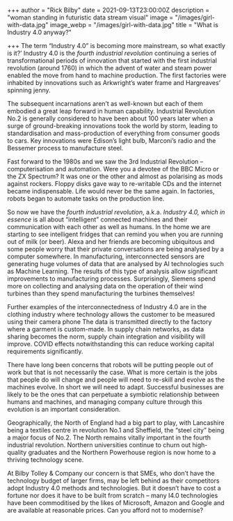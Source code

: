 +++
author = "Rick Bilby"
date = 2021-09-13T23:00:00Z
description = "woman standing in futuristic data stream visual"
image = "/images/girl-with-data.jpg"
image_webp = "/images/girl-with-data.jpg"
title = "What is Industry 4.0 anyway?"

+++
The term “Industry 4.0” is becoming more mainstream, so what exactly is it?’ Industry 4.0 is the _fourth industrial revolution_ continuing a series of transformational periods of innovation that started with the first industrial revolution (around 1760) in which the advent of water and steam power enabled the move from hand to machine production. The first factories were inhabited by innovations such as Arkwright’s water frame and Hargreaves’ spinning jenny.

The subsequent incarnations aren’t as well-known but each of them embodied a great leap forward in human capability. Industrial Revolution No.2 is generally considered to have been about 100 years later when a surge of ground-breaking innovations took the world by storm, leading to standardisation and mass-production of everything from consumer goods to cars. Key innovations were Edison’s light bulb, Marconi’s radio and the Bessemer process to manufacture steel.

Fast forward to the 1980s and we saw the 3rd Industrial Revolution – computerisation and automation. Were you a devotee of the BBC Micro or the ZX Spectrum? It was one or the other and almost as polarising as mods against rockers. Floppy disks gave way to re-writable CDs and the internet became indispensable. Life would never be the same again. In factories, robots began to automate tasks on the production line.

So now we have the _fourth industrial revolution_, a.k.a. _Industry 4.0, which in essence_ is all about “intelligent” connected machines and their communication with each other as well as humans. In the home we are starting to see intelligent fridges that can remind you when you are running out of milk (or beer). Alexa and her friends are becoming ubiquitous and some people worry that their private conversations are being analysed by a computer somewhere. In manufacturing, interconnected sensors are generating huge volumes of data that are analysed by AI technologies such as Machine Learning. The results of this type of analysis allow significant improvements to manufacturing processes. Surprisingly, Siemens spend more on collecting and analysing data on the operation of their wind turbines than they spend manufacturing the turbines themselves!

Further examples of the interconnectedness of Industry 4.0 are in the clothing industry where technology allows the customer to be measured using their camera phone The data is transmitted directly to the factory where a garment is custom-made. In supply chain networks, as data sharing becomes the norm, supply chain integration and visibility will improve. COVID effects notwithstanding this can reduce working capital requirements significantly.

There have long been concerns that robots will be putting people out of work but that is not necessarily the case. What is more certain is the jobs that people do will change and people will need to re-skill and evolve as the machines evolve. In short we will need to adapt. Successful businesses are likely to be the ones that can perpetuate a symbiotic relationship between humans and machines, and managing company culture through this evolution is an important consideration.

Geographically, the North of England had a big part to play, with Lancashire being a textiles centre in revolution No.1 and Sheffield, the “steel city” being a major focus of No.2. The North remains vitally important in the fourth industrial revolution. Northern universities continue to churn out high-quality graduates and the Northern Powerhouse region is now home to a thriving technology scene.

At Bilby Tolley & Company our concern is that SMEs, who don’t have the technology budget of larger firms, may be left behind as their competitors adopt Industry 4.0 methods and technologies. But it doesn’t have to cost a fortune nor does it have to be built from scratch – many I4.0 technologies have been commoditised by the likes of Microsoft, Amazon and Google and are available at reasonable prices. Can you afford not to modernise?